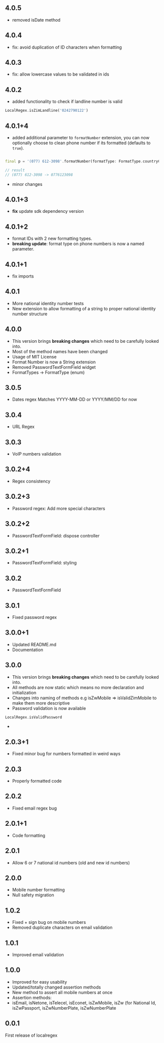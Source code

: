 ## 4.0.5

- removed isDate method

## 4.0.4

- fix: avoid duplication of ID characters when formatting

## 4.0.3

- fix: allow lowercase values to be validated in ids

## 4.0.2

- added functionality to check if landline number is valid

```dart
LocalRegex.isZimLandline('0242790122')
```

## 4.0.1+4

- added additional parameter to `formatNumber` extension, you can now optionally choose to clean
  phone number if its formatted (defaults to `true`).

```dart

final p = '(077) 612-3098'.formatNumber(formatType: FormatType.countryCode, cleanNumber: true)

// result
// (077) 612-3098 -> 0776123098
```

- minor changes

## 4.0.1+3

- **fix** update sdk dependency version

## 4.0.1+2

- format IDs with 2 new formatting types.
- **breaking update**: format type on phone numbers is now a named parameter.

## 4.0.1+1

- fix imports

## 4.0.1

- More national identity number tests
- New extension to allow formatting of a string to proper national identity number structure

## 4.0.0

- This version brings **breaking changes** which need to be carefully looked into.
- Most of the method names have been changed
- Usage of MIT License
- Format Number is now a String extension
- Removed PasswordTextFormField widget
- FormatTypes -> FormatType (enum)

## 3.0.5

- Dates regex
  Matches YYYY-MM-DD or YYYY/MM/DD for now

## 3.0.4

- URL Regex

## 3.0.3

- VoIP numbers validation

## 3.0.2+4

- Regex consistency

## 3.0.2+3

- Password regex: Add more special characters

## 3.0.2+2

- PasswordTextFormField: dispose controller

## 3.0.2+1

- PasswordTextFormField: styling

## 3.0.2

- PasswordTextFormField

## 3.0.1

- Fixed password regex

## 3.0.0+1

- Updated README.md
- Documentation

## 3.0.0

- This version brings **breaking changes** which need to be carefully looked into.
- All methods are now static which means no more declaration and initialization
- Changes into naming of methods e.g isZwMobile => isValidZimMobile to make them more descriptive
- Password validation is now available

```dart
LocalRegex.isValidPassword
```

-

## 2.0.3+1

- Fixed minor bug for numbers formatted in weird ways

## 2.0.3

- Properly formatted code

## 2.0.2

- Fixed email regex bug

## 2.0.1+1

- Code formatting

## 2.0.1

- Allow 6 or 7 national id numbers (old and new id numbers)

## 2.0.0

- Mobile number formatting
- Null safety migration

## 1.0.2

- Fixed + sign bug on mobile numbers
- Removed duplicate characters on email validation

## 1.0.1

- Improved email validation

## 1.0.0

- Improved for easy usability
- Updated/totally changed assertion methods
- New method to assert all mobile numbers at once
- Assertion methods:
- isEmail, isNetone, isTelecel, isEconet, isZwMobile, isZw (for National Id, isZwPassport, isZwNumberPlate, isZwNumberPlate

## 0.0.1

First release of localregex
